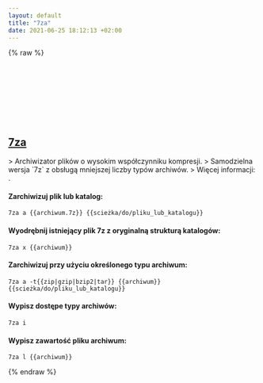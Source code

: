 ```yaml
---
layout: default
title: "7za"
date: 2021-06-25 18:12:13 +02:00
---
```

{% raw %}
<h2 id="7za">
  <a href="/pl/common/7za.html">7za</a> <a href="#7za"><svg class="icon">
    <use href="/assets/images/unicode_sprite.svg#link" />
  </svg></a>
</h2>
> Archiwizator plików o wysokim współczynniku kompresji.
> Samodzielna wersja `7z` z obsługą mniejszej liczby typów archiwów.
> Więcej informacji: <https://www.7-zip.org/>.

#### Zarchiwizuj plik lub katalog:
```shell
7za a {{archiwum.7z}} {{scieżka/do/pliku_lub_katalogu}}
```
#### Wyodrębnij istniejący plik 7z z oryginalną strukturą katalogów:
```shell
7za x {{archiwum}}
```
#### Zarchiwizuj przy użyciu określonego typu archiwum:
```shell
7za a -t{{zip|gzip|bzip2|tar}} {{archiwum}} {{scieżka/do/pliku_lub_katalogu}}
```
#### Wypisz dostępe typy archiwów:
```shell
7za i
```
#### Wypisz zawartość pliku archiwum:
```shell
7za l {{archiwum}}
```
{% endraw %}